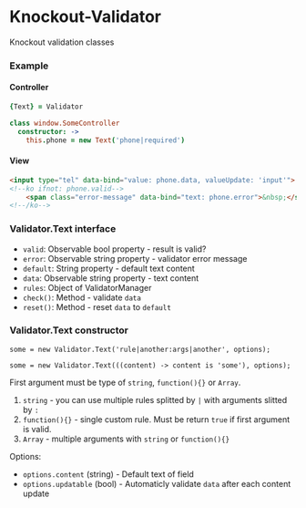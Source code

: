 # Knockout-Validator
Knockout validation classes

### Example ###

#### Controller ####

```coffee
{Text} = Validator

class window.SomeController
  constructor: ->
    this.phone = new Text('phone|required')
```

#### View ####

```html
<input type="tel" data-bind="value: phone.data, valueUpdate: 'input'">
<!--ko ifnot: phone.valid-->
    <span class="error-message" data-bind="text: phone.error">&nbsp;</span>
<!--/ko-->
```

### Validator.Text interface ###

- `valid`: Observable bool property - result is valid?
- `error`: Observable string property - validator error message
- `default`: String property - default text content
- `data`: Observable string property - text content
- `rules`: Object of ValidatorManager
- `check()`: Method - validate `data`
- `reset()`: Method - reset `data` to `default`

### Validator.Text constructor ###

```
some = new Validator.Text('rule|another:args|another', options);

some = new Validator.Text(((content) -> content is 'some'), options);
```

First argument must be type of `string`, `function(){}` or `Array`.
1) `string` - you can use multiple rules splitted by `|` with arguments slitted by `:`
2) `function(){}` - single custom rule. Must be return `true` if first argument is valid.
3) `Array` - multiple arguments with `string` or `function(){}`

Options:
- `options.content` (string) - Default text of field
- `options.updatable` (bool) - Automaticly validate `data` after each content update

